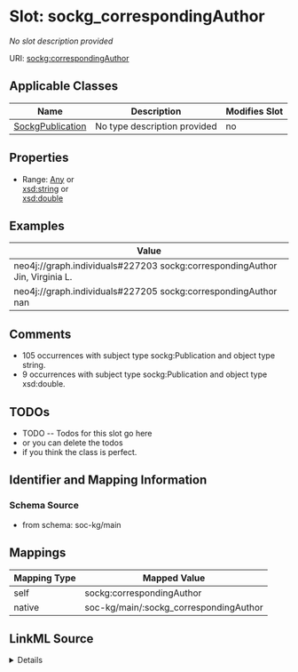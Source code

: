 

# Slot: sockg_correspondingAuthor


_No slot description provided_





URI: [sockg:correspondingAuthor](http://www.semanticweb.org/sockg/ontologies/2024/0/soil-carbon-ontology/correspondingAuthor)



<!-- no inheritance hierarchy -->





## Applicable Classes

| Name | Description | Modifies Slot |
| --- | --- | --- |
| [SockgPublication](../classes/SockgPublication.md) | No type description provided |  no  |







## Properties

* Range: [Any](../classes/Any.md)&nbsp;or&nbsp;<br />[xsd:string](http://www.w3.org/2001/XMLSchema#string)&nbsp;or&nbsp;<br />[xsd:double](http://www.w3.org/2001/XMLSchema#double)






## Examples

| Value |
| --- |
| neo4j://graph.individuals#227203 sockg:correspondingAuthor Jin, Virginia L. |
| neo4j://graph.individuals#227205 sockg:correspondingAuthor nan |

## Comments

* 105 occurrences with subject type sockg:Publication and object type string.
* 9 occurrences with subject type sockg:Publication and object type xsd:double.

## TODOs

* TODO -- Todos for this slot go here
* or you can delete the todos
* if you think the class is perfect.

## Identifier and Mapping Information







### Schema Source


* from schema: soc-kg/main




## Mappings

| Mapping Type | Mapped Value |
| ---  | ---  |
| self | sockg:correspondingAuthor |
| native | soc-kg/main/:sockg_correspondingAuthor |




## LinkML Source

<details>
```yaml
name: sockg_correspondingAuthor
description: No slot description provided
todos:
- TODO -- Todos for this slot go here
- or you can delete the todos
- if you think the class is perfect.
comments:
- 105 occurrences with subject type sockg:Publication and object type string.
- 9 occurrences with subject type sockg:Publication and object type xsd:double.
examples:
- value: neo4j://graph.individuals#227203 sockg:correspondingAuthor Jin, Virginia
    L.
- value: neo4j://graph.individuals#227205 sockg:correspondingAuthor nan
from_schema: soc-kg/main
rank: 1000
slot_uri: sockg:correspondingAuthor
alias: sockg_correspondingAuthor
domain_of:
- sockg_Publication
range: Any
any_of:
- range: string
- range: double

```
</details>